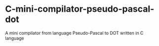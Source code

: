 # C-mini-compilator-pseudo-pascal-dot
A mini compilator from language Pseudo-Pascal to DOT written in C language
